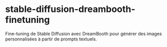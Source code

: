 # stable-diffusion-dreambooth-finetuning
Fine-tuning de Stable Diffusion avec DreamBooth pour générer des images personnalisées à partir de prompts textuels.
